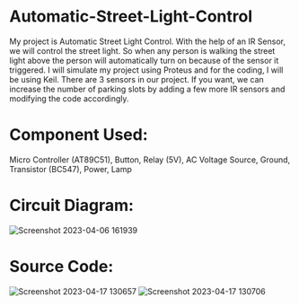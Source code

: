 # Automatic-Street-Light-Control
My project is Automatic Street Light Control. With the help of an IR Sensor, we will control the street light. So when any person is walking the street light above the person will automatically turn on because of the sensor it triggered. I will simulate my project using Proteus and for the coding, I will be using Keil.
There are 3 sensors in our project. If you want, we can increase the number of parking slots by adding a few more IR sensors and modifying the code accordingly.

# Component Used:
Micro Controller (AT89C51),
Button,
Relay (5V),
AC Voltage Source,
Ground,
Transistor (BC547),
Power,
Lamp

# Circuit Diagram:
![Screenshot 2023-04-06 161939](https://user-images.githubusercontent.com/43111400/232416091-6a680bde-8733-445b-af67-ff38c737b746.png)

# Source Code:
![Screenshot 2023-04-17 130657](https://user-images.githubusercontent.com/43111400/232417049-94046033-1be4-4e20-8f70-3ad27d0d5396.png)
![Screenshot 2023-04-17 130706](https://user-images.githubusercontent.com/43111400/232417171-078b1c09-320d-4940-a0f5-12b5cd66584d.png)

